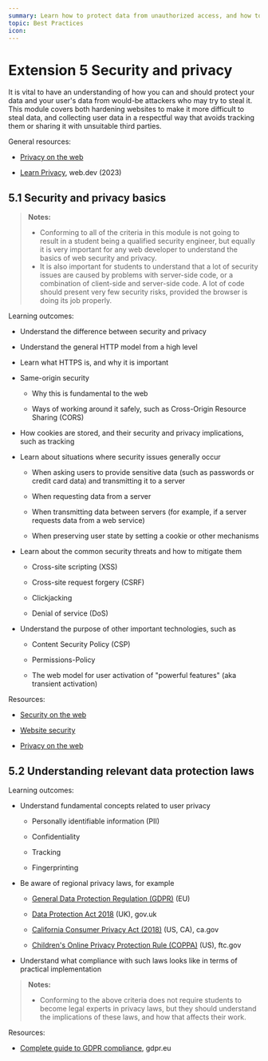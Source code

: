 ```yaml
---
summary: Learn how to protect data from unauthorized access, and how to treat user data responsibly.
topic: Best Practices
icon:
---
```


# Extension 5 Security and privacy

It is vital to have an understanding of how you can and should protect your data and your user's data from would-be attackers who may try to steal it. This module covers both hardening websites to make it more difficult to steal data, and collecting user data in a respectful way that avoids tracking them or sharing it with unsuitable third parties.

General resources:

- [Privacy on the web](https://developer.mozilla.org/en-US/docs/Web/Privacy)

- [Learn Privacy](https://web.dev/learn/privacy/), web.dev (2023)

## 5.1 Security and privacy basics

> **Notes:**
>
> - Conforming to all of the criteria in this module is not going to result in a student being a qualified security engineer, but equally it is very important for any web developer to understand the basics of web security and privacy.
> - It is also important for students to understand that a lot of security issues are caused by problems with server-side code, or a combination of client-side and server-side code. A lot of code should present very few security risks, provided the browser is doing its job properly.

Learning outcomes:

- Understand the difference between security and privacy

- Understand the general HTTP model from a high level

- Learn what HTTPS is, and why it is important

- Same-origin security

  - Why this is fundamental to the web

  - Ways of working around it safely, such as Cross-Origin Resource Sharing (CORS)

- How cookies are stored, and their security and privacy implications, such as tracking

- Learn about situations where security issues generally occur

  - When asking users to provide sensitive data (such as passwords or credit card data) and transmitting it to a server

  - When requesting data from a server

  - When transmitting data between servers (for example, if a server requests data from a web service)

  - When preserving user state by setting a cookie or other mechanisms

- Learn about the common security threats and how to mitigate them

  - Cross-site scripting (XSS)

  - Cross-site request forgery (CSRF)

  - Clickjacking

  - Denial of service (DoS)

- Understand the purpose of other important technologies, such as

  - Content Security Policy (CSP)

  - Permissions-Policy

  - The web model for user activation of "powerful features" (aka transient activation)

Resources:

- [Security on the web](https://developer.mozilla.org/docs/Web/Security)

- [Website security](https://developer.mozilla.org/docs/Learn/Server-side/First_steps/Website_security)

- [Privacy on the web](https://developer.mozilla.org/docs/Web/Privacy)

## 5.2 Understanding relevant data protection laws

Learning outcomes:

- Understand fundamental concepts related to user privacy

  - Personally identifiable information (PII)

  - Confidentiality

  - Tracking

  - Fingerprinting

- Be aware of regional privacy laws, for example

  - [General Data Protection Regulation (GDPR)](https://eur-lex.europa.eu/legal-content/EN/TXT/HTML/?uri=CELEX:32016R0679&from=EN) (EU)

  - [Data Protection Act 2018](https://www.gov.uk/data-protection) (UK), gov.uk

  - [California Consumer Privacy Act (2018)](https://www.oag.ca.gov/privacy/ccpa) (US, CA), ca.gov

  - [Children's Online Privacy Protection Rule (COPPA)](https://www.ftc.gov/legal-library/browse/rules/childrens-online-privacy-protection-rule-coppa) (US), ftc.gov

- Understand what compliance with such laws looks like in terms of practical implementation

> **Notes:**
>
> - Conforming to the above criteria does not require students to become legal experts in privacy laws, but they should understand the implications of these laws, and how that affects their work.

Resources:

- [Complete guide to GDPR compliance](https://gdpr.eu/), gdpr.eu
